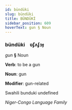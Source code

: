 ```yaml
---
id: bündüki
slug: bündüki
title: BÜNDÜKİ
sidebar_position: 609
hoverText: gun § Noun
---
```


### bündüki&emsp;<span kind="abugida">ʋ̃ʄʌʄɔɟ</span>

*gun* **§** Noun

**Verb**: to be a gun

**Noun**: gun

**Modifier**: gun-related

Swahili bunduki undefined

*Niger-Congo Language Family*